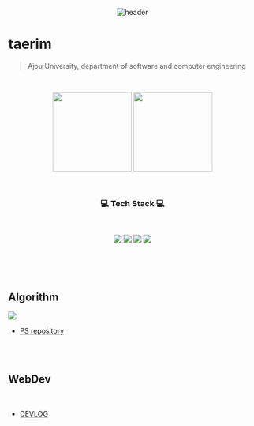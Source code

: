 
<div align="center">

  ![header](https://capsule-render.vercel.app/api?type=waving&color=gradient&height=210&section=header&text=허태림&fontSize=50&fontAlign=80)

</div>
  
taerim
====

> Ajou University, department of software and computer engineering

<br>


<div align="center">
  
  <a href="https://github.com/taerim0"><img align="center" style="height:160px" src="https://github-readme-stats.vercel.app/api?username=taerim0&show_icons=true&include_all_commits=true&theme=onedark&hide_border=false"/></a>
  <a href="https://github.com/taerim0"><img align="center" style="height:160px" src="https://github-readme-stats.vercel.app/api/top-langs/?username=taerim0&layout=compact&theme=onedark&hide_border=false" /></a> 

</div>
<br>
<div align="center">
  
  <h3 align="center"> 💻 Tech Stack 💻 </h3>
  <br>

  <a><img src="https://img.shields.io/badge/c-%2300599C.svg?style=for-the-badge&logo=c&logoColor=white"/></a>
  <a><img src="https://img.shields.io/badge/c++-%2300599C.svg?style=for-the-badge&logo=c%2B%2B&logoColor=white"/></a>
  <a><img src="https://img.shields.io/badge/node.js-339933?style=for-the-badge&logo=Node.js&logoColor=white"></a>
  <a><img src="https://img.shields.io/badge/express-000000?style=for-the-badge&logo=express&logoColor=white"></a>
  
  <br>
</div>
<br>

<br>

## Algorithm



<div align="left">
  
  <a href="https://solved.ac/profile/taerim0"><img src="https://github-readme-solvedac.hyp3rflow.vercel.app/api/?handle=taerim0"/></a>

</div>
  
- [PS repository](https://github.com/taerim0/baekjoon)

<br>

<br>

## WebDev
<br>

- [DEVLOG](https://github.com/taerim0/devlog_Web)


